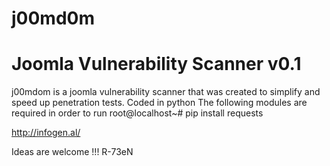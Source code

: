 # j00md0m 
# Joomla Vulnerability Scanner v0.1

j00mdom is a joomla vulnerability scanner that was created to simplify and speed up penetration tests.
Coded in python
The following modules are required in order to run
root@localhost~# pip install requests

http://infogen.al/

Ideas are welcome !!!
R-73eN
